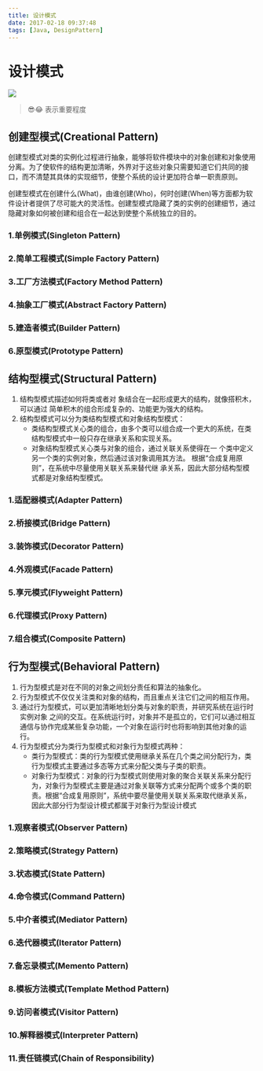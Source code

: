 ```yaml
---
title: 设计模式
date: 2017-02-18 09:37:48
tags: [Java, DesignPattern]
---
```


# 设计模式

![](http://blog-1251678165.coscd.myqcloud.com/2018-03-17-Design-Pattern.png)

> 😎😂 表示重要程度

## 创建型模式(Creational Pattern)

创建型模式对类的实例化过程进行抽象，能够将软件模块中的对象创建和对象使用分离。为了使软件的结构更加清晰，外界对于这些对象只需要知道它们共同的接口，而不清楚其具体的实现细节，使整个系统的设计更加符合单一职责原则。

创建型模式在创建什么(What)，由谁创建(Who)，何时创建(When)等方面都为软件设计者提供了尽可能大的灵活性。创建型模式隐藏了类的实例的创建细节，通过隐藏对象如何被创建和组合在一起达到使整个系统独立的目的。

### 1.单例模式(Singleton Pattern)

### 2.简单工程模式(Simple Factory Pattern)

### 3.工厂方法模式(Factory Method Pattern)

### 4.抽象工厂模式(Abstract Factory Pattern)

### 5.建造者模式(Builder Pattern)

### 6.原型模式(Prototype Pattern)

## 结构型模式(Structural Pattern)

1. 结构型模式描述如何将类或者对 象结合在一起形成更大的结构，就像搭积木，可以通过 简单积木的组合形成复杂的、功能更为强大的结构。
2. 结构型模式可以分为类结构型模式和对象结构型模式：
   - 类结构型模式关心类的组合，由多个类可以组合成一个更大的系统，在类结构型模式中一般只存在继承关系和实现关系。
   - 对象结构型模式关心类与对象的组合，通过关联关系使得在一 个类中定义另一个类的实例对象，然后通过该对象调用其方法。 根据“合成复用原则”，在系统中尽量使用关联关系来替代继 承关系，因此大部分结构型模式都是对象结构型模式。

### 1.适配器模式(Adapter Pattern)

### 2.桥接模式(Bridge Pattern)

### 3.装饰模式(Decorator Pattern)

### 4.外观模式(Facade Pattern)

### 5.享元模式(Flyweight Pattern)

### 6.代理模式(Proxy Pattern)

### 7.组合模式(Composite Pattern)

## 行为型模式(Behavioral Pattern)

1. 行为型模式是对在不同的对象之间划分责任和算法的抽象化。
2. 行为型模式不仅仅关注类和对象的结构，而且重点关注它们之间的相互作用。
3. 通过行为型模式，可以更加清晰地划分类与对象的职责，并研究系统在运行时实例对象 之间的交互。在系统运行时，对象并不是孤立的，它们可以通过相互通信与协作完成某些复杂功能，一个对象在运行时也将影响到其他对象的运行。
4. 行为型模式分为类行为型模式和对象行为型模式两种：
   - 类行为型模式：类的行为型模式使用继承关系在几个类之间分配行为，类行为型模式主要通过多态等方式来分配父类与子类的职责。
   - 对象行为型模式：对象的行为型模式则使用对象的聚合关联关系来分配行为，对象行为型模式主要是通过对象关联等方式来分配两个或多个类的职责。根据“合成复用原则”，系统中要尽量使用关联关系来取代继承关系，因此大部分行为型设计模式都属于对象行为型设计模式

### 1.观察者模式(Observer Pattern)

### 2.策略模式(Strategy Pattern)

### 3.状态模式(State Pattern)

### 4.命令模式(Command Pattern)

### 5.中介者模式(Mediator Pattern)

### 6.迭代器模式(Iterator Pattern)

### 7.备忘录模式(Memento Pattern)

### 8.模板方法模式(Template Method Pattern)

### 9.访问者模式(Visitor Pattern)

### 10.解释器模式(Interpreter Pattern)

### 11.责任链模式(Chain of Responsibility)
